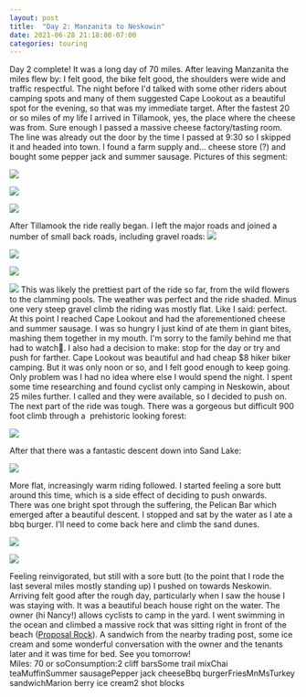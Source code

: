 ```yaml
---
layout: post
title:  "Day 2: Manzanita to Neskowin"
date: 2021-06-28 21:18:00-07:00
categories: touring
---
```

Day 2 complete! It was a long day of 70 miles. After leaving Manzanita the miles flew by: I felt good, the bike felt good, the shoulders were wide and traffic respectful. The night before I'd talked with some other riders about camping spots and many of them suggested Cape Lookout as a beautiful spot for the evening, so that was my immediate target. After the fastest 20 or so miles of my life I arrived in Tillamook, yes, the place where the cheese was from. Sure enough I passed a massive cheese factory/tasting room. The line was already out the door by the time I passed at 9:30 so I skipped it and headed into town. I found a farm supply and... cheese store (?) and bought some pepper jack and summer sausage. Pictures of this segment:  

[![](/assets/1624939045268293-0.png)](/assets/1624939045268293-0.png)

[![](/assets/1624939040504123-1.png)](/assets/1624939040504123-1.png)

[![](/assets/1624939036038339-2.png)](/assets/1624939036038339-2.png)
  
After Tillamook the ride really began. I left the major roads and joined a number of small back roads, including gravel roads:
[![](/assets/1624939031627855-3.png)](/assets/1624939031627855-3.png)

[![](/assets/1624939025558570-4.png)](/assets/1624939025558570-4.png)

[![](/assets/1624939020526041-5.png)](/assets/1624939020526041-5.png)

[![](/assets/1624939014555380-6.png)](/assets/1624939014555380-6.png)
This was likely the prettiest part of the ride so far, from the wild flowers to the clamming pools. The weather was perfect and the ride shaded. Minus one very steep gravel climb the riding was mostly flat. Like I said: perfect.   
At this point I reached Cape Lookout and had the aforementioned cheese and summer sausage. I was so hungry I just kind of ate them in giant bites, mashing them together in my mouth. I'm sorry to the family behind me that had to watch🤮. I also had a decision to make: stop for the day or try and push for farther. Cape Lookout was beautiful and had cheap $8 hiker biker camping. But it was only noon or so, and I felt good enough to keep going. Only problem was I had no idea where else I would spend the night. I spent some time researching and found cyclist only camping in Neskowin, about 25 miles further. I called and they were available, so I decided to push on.  
The next part of the ride was tough. There was a gorgeous but difficult 900 foot climb through a  prehistoric looking forest:  

[![](/assets/1624940276343461-0.png)](/assets/1624940276343461-0.png)
  
After that there was a fantastic descent down into Sand Lake:  

[![](/assets/1624940272297432-1.png)](/assets/1624940272297432-1.png)
  
More flat, increasingly warm riding followed. I started feeling a sore butt around this time, which is a side effect of deciding to push onwards.   
There was one bright spot through the suffering, the Pelican Bar which emerged after a beautiful descent. I stopped and sat by the water as I ate a bbq burger. I'll need to come back here and climb the sand dunes.  

[![](/assets/1624940268548081-2.png)](/assets/1624940268548081-2.png)

[![](/assets/1624940263080462-3.png)](/assets/1624940263080462-3.png)
  
Feeling reinvigorated, but still with a sore butt (to the point that I rode the last several miles mostly standing up) I pushed on towards Neskowin.   
Arriving felt good after the rough day, particularly when I saw the house I was staying with. It was a beautiful beach house right on the water. The owner (hi Nancy!) allows cyclists to camp in the yard. I went swimming in the ocean and climbed a massive rock that was sitting right in front of the beach ([Proposal Rock](https://en.m.wikipedia.org/wiki/Proposal_Rock_(Oregon))). A sandwich from the nearby trading post, some ice cream and some wonderful conversation with the owner and the tenants later and it was time for bed. See you tomorrow!  
Miles: 70 or soConsumption:2 cliff barsSome trail mixChai teaMuffinSummer sausagePepper jack cheeseBbq burgerFriesMnMsTurkey sandwichMarion berry ice cream2 shot blocks
